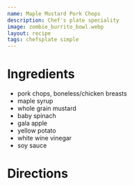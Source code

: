 ```yaml
---
name: Maple Mustard Pork Chops
description: Chef's plate speciality
image: zombie_burrito_bowl.webp
layout: recipe
tags: chefsplate simple
---
```


# Ingredients

* pork chops, boneless/chicken breasts
* maple syrup
* whole grain mustard
* baby spinach
* gala apple
* yellow potato
* white wine vinegar
* soy sauce

# Directions

